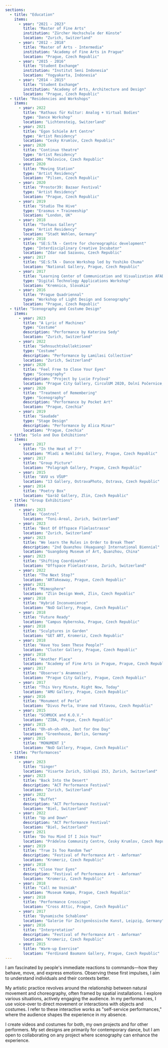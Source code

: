 ```yaml
---
sections:
  - title: "Education"
    items:
      - year: "2021 - 2023"
        title: "Master of Fine Arts"
        institution: "Zürcher Hochschule der Künste"
        location: "Zurich, Switzerland"
      - year: "2012 - 2018"
        title: "Master of Arts - Intermedia"
        institution: "Academy of Fine Arts in Prague"
        location: "Prague, Czech Republic"
      - year: "2015 - 2016"
        title: "Student Exchange"
        institution: "Institut Seni Indonesia"
        location: "Yogyakarta, Indonesia"
      - year: "2014 - 2015"
        title: "Student Exchange"
        institution: "Academy of Arts, Architecture and Design"
        location: "Prague, Czech Republic"
  - title: "Residencies and Workshops"
    items:
      - year: 2022
        title: "Rathaus für Kultur: Analog + Virtual Bodies"
        type: "Dance Workshop"
        location: "Lichtensteig, Switzerland"
      - year: 2021
        title: "Egon Schiele Art Centre"
        type: "Artist Residency"
        location: "Cesky Krumlov, Czech Republic"
      - year: 2020
        title: "Continuo theatre"
        type: "Artist Residency"
        location: "Malovice, Czech Republic"
      - year: 2020
        title: "Moving Station"
        type: "Artist Residency"
        location: "Pilsen, Czech Republic"
      - year: 2020
        title: "Prostor39: Bazaar Festival"
        type: "Artist Residency"
        location: "Prague, Czech Republic"
      - year: 2019
        title: "Studio The Hive"
        type: "Erasmus + Traineeship"
        location: "London, UK"
      - year: 2018
        title: "Torhaus Gallery"
        type: "Artist Residency"
        location: "Stadt Wehlen, Germany"
      - year: 2018
        title: "SE:S:TA - Centre for choreographic development"
        type: "Interdisciplinary Creative Incubator"
        location: "Zdar nad Sazavou, Czech Republic"
      - year: 2017
        title: "SE:S:TA - Dance Workshop led by Yoshiko Chuma"
        location: "National Gallery, Prague, Czech Republic"
      - year: 2017
        title: "Learning Center of Communication and Visualization AFAD"
        type: "Digital Technology Applications Workshop"
        location: "Kremnica, Slovakia"
      - year: 2016
        title: "Prague Quadriennal"
        type: "Workshop of Light Design and Scenography"
        location: "Prague, Czech Republic"
  - title: "Scenography and Costume Design"
    items:
      - year: 2023
        title: "A Lyric of Machines"
        type: "Costume"
        description: "Performance by Katerina Sedy"
        location: "Zurich, Switzerland"
      - year: 2022
        title: "Sehnsuchtskollektionen"
        type: "Costume"
        description: "Performance by Lamilasi Collective"
        location: "Zurich, Switzerland"
      - year: 2020
        title: "Feel Free to Close Your Eyes"
        type: "Scenography"
        description: "Project by Lucie Fryčová"
        location: "Prague City Gallery, CirculUM 2020, Dolní Počernice, Czechia"
      - year: 2020
        title: "Treatment of Remembering"
        type: "Scenography"
        description: "Performance by Pocket Art"
        location: "Prague, Czechia"
      - year: 2019
        title: "Saudade"
        type: "Stage Design"
        description: "Performance by Alica Minar"
        location: "Prague, Czechia"
  - title: "Solo and Duo Exhibitions"
    items:
      - year: 2017
        title: "In the Heat of 7'"
        location: "Mladí a Neklidní Gallery, Prague, Czech Republic"
      - year: 2017
        title: "Group Picture"
        location: "Polagraph Gallery, Prague, Czech Republic"
      - year: 2015
        title: "AVU vs VŠUP"
        location: "13 Gallery, OstravaPhoto, Ostrava, Czech Republic"
      - year: 2014
        title: "Poetry Box"
        location: "Garáž Gallery, Zlin, Czech Republic"
  - title: "Group Exhibitions"
    items:
      - year: 2023
        title: "Control"
        location: "Toni-Areal, Zurich, Switzerland"
      - year: 2023
        title: "Best Of Offspace Flüelastrasse"
        location: "Zurich, Switzerland"
      - year: 2023
        title: "We learn the Rules in Order to Break Them"
        description: "2nd Quanzhou (Huaguang) International Biennial"
        location: "Guangdong Museum of Art, Quanzhou, China"
      - year: 2023
        title: "Shifting Coordinates"
        location: "Offspace Flüelastrasse, Zurich, Switzerland"
      - year: 2022
        title: "The Next Stop?"
        location: "ARTakeaway, Prague, Czech Republic"
      - year: 2021
        title: "Mimosphere"
        location: "Zlin Design Week, Zlin, Czech Republic"
      - year: 2018
        title: "Hybrid Inconvenience"
        location: "NoD Gallery, Prague, Czech Republic"
      - year: 2018
        title: "Future Ready"
        location: "Campus Hybernska, Prague, Czech Republic"
      - year: 2018
        title: "Sculptures in Garden"
        location: "GET ART, Kromeriz, Czech Republic"
      - year: 2018
        title: "Have You Seen These People?"
        location: "Cluster Gallery, Prague, Czech Republic"
      - year: 2018
        title: "Another Place"
        location: "Academy of Fine Arts in Prague, Prague, Czech Republic"
      - year: 2017
        title: "Observer's Anamnesis"
        location: "Prague City Gallery, Prague, Czech Republic"
      - year: 2017
        title: "This Very Minute, Right Now, Today"
        location: "AMU Gallery, Prague, Czech Republic"
      - year: 2016
        title: "Monument of Perla"
        location: "Divus Perla, Vrane nad Vltavou, Czech Republic"
      - year: 2015
        title: "SCHMUCK and K.O.V."
        location: "ZIBA, Prague, Czech Republic"
      - year: 2015
        title: "Oh-oh-oh-ohh, Just for One Day"
        location: "Greenhouse, Berlin, Germany"
      - year: 2015
        title: "MONUMENT 1"
        location: "NoD Gallery, Prague, Czech Republic"
  - title: "Performances"
    items:
      - year: 2023
        title: "Singer"
        location: "Visarte Zurich, Sihlqai 253, Zurich, Switzerland"
      - year: 2023
        title: "Back Into the Desert"
        description: "ACT Performance Festival"
        location: "Zurich, Switzerland"
      - year: 2022
        title: "Buffet"
        description: "ACT Performance Festival"
        location: "Biel, Switzerland"
      - year: 2022
        title: "Up and Down"
        description: "ACT Performance Festival"
        location: "Biel, Switzerland"
      - year: 2021
        title: "Do You Mind If I Join You?"
        location: "Prádelna Community Centre, Cesky Krumlov, Czech Republic"
      - year: 2019
        title: "True Is Too Random Two"
        description: "Festival of Performance Art - Amforman"
        location: "Kromeriz, Czech Republic"
      - year: 2018
        title: "Close Your Eyes"
        description: "Festival of Performance Art - Amforman"
        location: "Kromeriz, Czech Republic"
      - year: 2018
        title: "Call me Vozniak"
        location: "Museum Kampa, Prague, Czech Republic"
      - year: 2018
        title: "Performance Crossings"
        location: "Cross Attic, Prague, Czech Republic"
      - year: 2017
        title: "Dynamische Schablone"
        location: "Galerie für Zeitgenössische Kunst, Leipzig, Germany"
      - year: 2016
        title: "Interpretation"
        description: "Festival of Performance Art - Amforman"
        location: "Kromeriz, Czech Republic"
      - year: 2015
        title: "Warm-up Exercise"
        location: "Ferdinand Baumann Gallery, Prague, Czech Republic"
---
```

I am fascinated by people's immediate reactions to commands—how they behave, move, and express emotions. Observing these first impulses, I aim to understand individuals and their contexts better.

My artistic practice revolves around the relationship between natural movement and choreography, often framed by spatial installations. I explore various situations, actively engaging the audience. In my performances, I use voice-over to direct movement or interactions with objects and costumes. I refer to these interactive works as "self-service performances," where the audience shapes the experience in my absence.

I create videos and costumes for both, my own projects and for other performers. My set designs are primarily for contemporary dance, but I am open to collaborating on any project where scenography can enhance the experience.